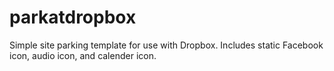 # parkatdropbox
Simple site parking template for use with Dropbox.
Includes static Facebook icon, audio icon, and calender icon.
